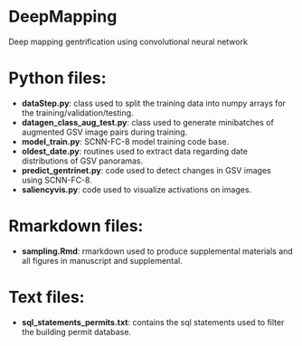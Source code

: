 # DeepMapping
Deep mapping gentrification using convolutional neural network
# Python files:
* **dataStep.py**: class used to split the training data into numpy arrays for the training/validation/testing. 
* **datagen_class_aug_test.py**: class used to generate minibatches of augmented GSV image pairs during training.
* **model_train.py**: SCNN-FC-8 model training code base.
* **oldest_date.py**: routines used to extract data regarding date distributions of GSV panoramas.
* **predict_gentrinet.py**: code used to detect changes in GSV images using SCNN-FC-8.
* **saliencyvis.py**: code used to visualize activations on images.
# Rmarkdown files:
* **sampling.Rmd**: rmarkdown used to produce supplemental materials and all figures in manuscript and supplemental.
# Text files:
* **sql_statements_permits.txt**: contains the sql statements used to filter the building permit database.
